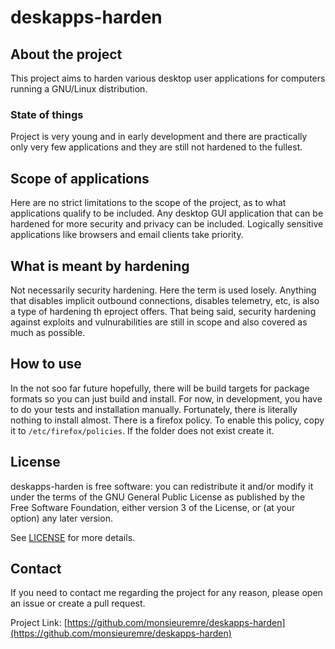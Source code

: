 # deskapps-harden
## About the project
This project aims to harden various desktop user applications for computers running a GNU/Linux distribution.

### State of things
Project is very young and in early development and there are practically only very few applications and they are still not hardened to the fullest.

## Scope of applications
Here are no strict limitations to the scope of the project, as to what applications qualify to be included. Any desktop GUI application that can be hardened for more security and privacy can be included. Logically sensitive applications like browsers and email clients take priority.

## What is meant by hardening
Not necessarily security hardening. Here the term is used losely. Anything that disables implicit outbound connections, disables telemetry, etc, is also a type of hardening th eproject offers. That being said, security hardening against exploits and vulnurabilities are still in scope and also covered as much as possible.

## How to use
In the not soo far future hopefully, there will be build targets for package formats so you can just build and install. For now, in development, you have to do your tests and installation manually. Fortunately, there is literally nothing to install almost. There is a firefox policy. To enable this policy, copy it to ```/etc/firefox/policies```. If the folder does not exist create it.

## License
deskapps-harden is free software: you can redistribute it and/or modify it under the terms of the GNU General Public License as published by the Free Software Foundation, either version 3 of the License, or (at your option) any later version. 

See [LICENSE](LICENSE) for more details.

## Contact

If you need to contact me regarding the project for any reason, please open an issue or create a pull request.

Project Link: [https://github.com/monsieuremre/deskapps-harden](https://github.com/monsieuremre/deskapps-harden)
